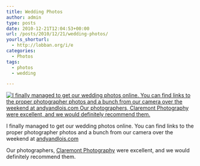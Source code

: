 ```yaml
---
title: Wedding Photos
author: admin
type: posts
date: 2010-12-21T12:04:53+00:00
url: /posts/2010/12/21/wedding-photos/
yourls_shorturl:
  - http://lobban.org/i/e
categories:
  - Photos
tags:
  - photos
  - wedding

---
```

[<img src="https://lobban.org/wp-content/uploads/2011/06/tumblr_lds8pfycPr1qzrl7bo1_250.jpg" border="0" alt="I finally managed to get our wedding photos online. You can find links to the proper photographer photos and a bunch from our camera over the weekend at andyandlois.com Our photographers, Claremont Photography were excellent, and we would definitely recommend them." />][1]

I finally managed to get our wedding photos online. You can find links to the proper photographer photos and a bunch from our camera over the weekend at [andyandlois.com][2]

Our photographers, [Claremont Photography][3] were excellent, and we would definitely recommend them.

 [1]: http://29.media.tumblr.com/tumblr_lds8pfycPr1qzrl7bo1_500.jpg
 [2]: http://andyandlois.com/ "Andy and Lois Lobban"
 [3]: http://www.claremontphotography.co.uk/ "Claremont Photography"